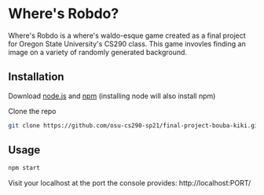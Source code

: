 # Where's Robdo?

Where's Robdo is a where's waldo-esque game created as a final project for Oregon State University's CS290 class.  This game invovles finding an image on a variety of randomly generated background.

## Installation

Download [node.js](https://nodejs.org/en/) and [npm](https://www.npmjs.com/get-npm) (installing node will also install npm)

Clone the repo

```bash
git clone https://github.com/osu-cs290-sp21/final-project-bouba-kiki.git
```

## Usage

```bash
npm start
```
Visit your localhost at the port the console provides:
    http://localhost:PORT/
